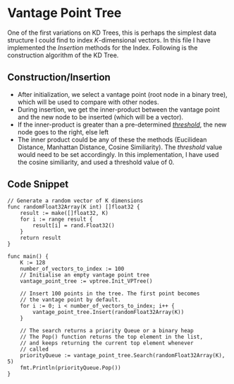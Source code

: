 # Vantage Point Tree

One of the first variations on KD Trees, this is perhaps the simplest data structure I could find to index *K*-dimensional vectors. In this file I have implemented the *Insertion* methods for the Index. Following is the construction algorithm of the KD Tree.

## Construction/Insertion

- After initialization, we select a vantage point (root node in a binary tree), which will be used to compare with other nodes.
- During insertion, we get the inner-product between the vantage point and the new node to be inserted (which will be a vector).
- If the inner-product is greater than a pre-determined <i><u>threshold</u></i>, the new node goes to the right, else left
- The inner product could be any of these the methods (Eucilidean Distance, Manhattan Distance, Cosine Similiarity). The <i>threshold</i> value would need to be set accordingly. In this implementation, I have used the cosine similiarity, and used a threshold value of 0.

## Code Snippet

```
// Generate a random vector of K dimensions
func randomFloat32Array(K int) []float32 {
	result := make([]float32, K)
	for i := range result {
		result[i] = rand.Float32()
	}
	return result
}

func main() {
	K := 128
	number_of_vectors_to_index := 100
	// Initialise an empty vantage point tree
	vantage_point_tree := vptree.Init_VPTree()

	// Insert 100 points in the tree. The first point becomes
	// the vantage point by default.
	for i := 0; i < number_of_vectors_to_index; i++ {
		vantage_point_tree.Insert(randomFloat32Array(K))
	}

	// The search returns a priority Queue or a binary heap
	// The Pop() function returns the top element in the list,
	// and keeps returning the current top element whenever
	// called
	priorityQueue := vantage_point_tree.Search(randomFloat32Array(K), 5)
	fmt.Println(priorityQueue.Pop())
}
```



 
